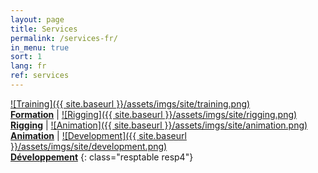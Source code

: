 ```yaml
---
layout: page
title: Services
permalink: /services-fr/
in_menu: true
sort: 1
lang: fr
ref: services
---
```


[![Training]({{ site.baseurl }}/assets/imgs/site/training.png)<br/>__Formation__][1] | [![Rigging]({{ site.baseurl }}/assets/imgs/site/rigging.png)<br/>__Rigging__][2] | [![Animation]({{ site.baseurl }}/assets/imgs/site/animation.png)<br/>__Animation__][3] | [![Development]({{ site.baseurl }}/assets/imgs/site/development.png)<br/>__Développement__][4]
{: class="resptable resp4"}

[1]: {{site.baseurl}}/services/formation/
[2]: {{site.baseurl}}/services/rigging-fr/
[3]: {{site.baseurl}}/services/animation-fr/
[4]: {{site.baseurl}}/services/developpement/
